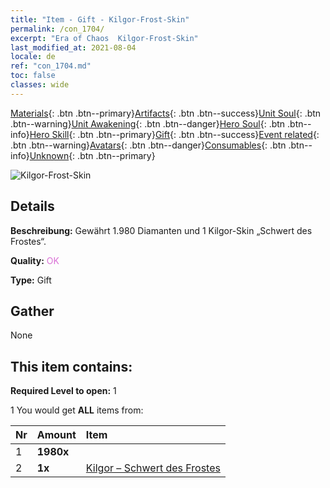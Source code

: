 ```yaml
---
title: "Item - Gift - Kilgor-Frost-Skin"
permalink: /con_1704/
excerpt: "Era of Chaos  Kilgor-Frost-Skin"
last_modified_at: 2021-08-04
locale: de
ref: "con_1704.md"
toc: false
classes: wide
---
```

 [Materials](/ItemsDE/){: .btn .btn--primary}[Artifacts](/ItemsDE/Artifacts/){: .btn .btn--success}[Unit Soul](/ItemsDE/UnitSoul/){: .btn .btn--warning}[Unit Awakening](/ItemsDE/UnitAwakening/){: .btn .btn--danger}[Hero Soul](/ItemsDE/HeroSoul/){: .btn .btn--info}[Hero Skill](/ItemsDE/HeroSkill/){: .btn .btn--primary}[Gift](/ItemsDE/Gift/){: .btn .btn--success}[Event related](/ItemsDE/Events/){: .btn .btn--warning}[Avatars](/ItemsDE/Avatars/){: .btn .btn--danger}[Consumables](/ItemsDE/Consumables/){: .btn .btn--info}[Unknown](/ItemsDE/Unknown/){: .btn .btn--primary}

 ![Kilgor-Frost-Skin](/images/t/i_907168.png)

## Details
 **Beschreibung:** Gewährt 1.980 Diamanten und 1 Kilgor-Skin „Schwert des Frostes“.

 **Quality:** <span style="color: #DA70D6">OK</span>

 **Type:** Gift

## Gather

  None

## This item contains:

 **Required Level to open:** 1

 1 You would get **ALL** items  from:

  | Nr | Amount |     Item    |
  |:---|:-------|:------------|
  | 1 |  **1980x** | <i class="fas fa-gem"/> |  | 
  | 2 |  **1x** | [Kilgor – Schwert des Frostes](/ItemsDE/con_1055/) |  | 
